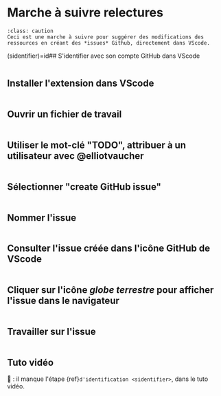 # Marche à suivre relectures

````{admonition} Important
:class: caution
Ceci est une marche à suivre pour suggérer des modifications des ressources en créant des *issues* Github, directement dans VScode.
````

(sidentifier)=id## S'identifier avec son compte GitHub dans VScode

```{image} media/relectures/0.png
```

## Installer l'extension dans VScode

```{image} media/relectures/1.png
```

## Ouvrir un fichier de travail

```{image} media/relectures/2.png
```

## Utiliser le mot-clé "TODO", attribuer à un utilisateur avec @elliotvaucher

```{image} media/relectures/3.png
```

## Sélectionner "create GitHub issue"

```{image} media/relectures/4.png
```

## Nommer l'issue

```{image} media/relectures/6.png
```

## Consulter l'issue créée dans l'icône GitHub de VScode

```{image} media/relectures/7.png
```

## Cliquer sur l'icône *globe terrestre* pour afficher l'issue dans le navigateur

```{image} media/relectures/8.png
```

## Travailler sur l'issue

```{image} media/relectures/9.png
```

## Tuto vidéo

🚨 : il manque l'étape {ref}`d'identification <sidentifier>`, dans le tuto vidéo. 

```{youtube} DPXxQ4IXOhY
```